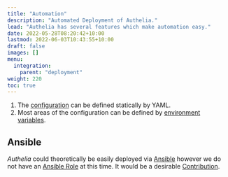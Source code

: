 ```yaml
---
title: "Automation"
description: "Automated Deployment of Authelia."
lead: "Authelia has several features which make automation easy."
date: 2022-05-28T08:20:42+10:00
lastmod: 2022-06-03T10:43:55+10:00
draft: false
images: []
menu:
  integration:
    parent: "deployment"
weight: 220
toc: true
---
```


1. The [configuration](../../configuration/prologue/introduction.md) can be defined statically by YAML.
2. Most areas of the configuration can be defined by [environment variables](../../configuration/methods/environment.md).

## Ansible

_Authelia_ could theoretically be easily deployed via [Ansible] however we do not have an [Ansible Role] at this time.
It would be a desirable [Contribution](../../contributing/development/introduction.md).

[Ansible]: https://www.ansible.com/
[Ansible Role]: https://docs.ansible.com/ansible/latest/user_guide/playbooks_reuse_roles.html

